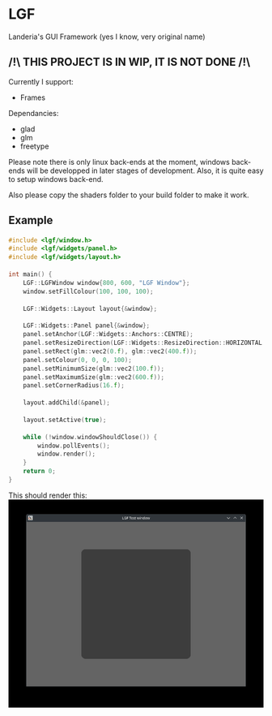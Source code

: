 # LGF
Landeria's GUI Framework (yes I know, very original name)

## /!\ THIS PROJECT IS IN WIP, IT IS NOT DONE /!\

Currently I support:
- Frames

Dependancies:
- glad
- glm
- freetype

Please note there is only linux back-ends at the moment, windows back-ends will be developped in later stages of development. Also, it is quite easy to setup windows back-end.

Also please copy the shaders folder to your build folder to make it work.

## Example
```C++
#include <lgf/window.h>
#include <lgf/widgets/panel.h>
#include <lgf/widgets/layout.h>

int main() {
    LGF::LGFWindow window{800, 600, "LGF Window"};
    window.setFillColour(100, 100, 100);

    LGF::Widgets::Layout layout{&window};

    LGF::Widgets::Panel panel{&window};
    panel.setAnchor(LGF::Widgets::Anchors::CENTRE);
    panel.setResizeDirection(LGF::Widgets::ResizeDirection::HORIZONTAL | LGF::Widgets::ResizeDirection::VERTICAL);
    panel.setRect(glm::vec2(0.f), glm::vec2(400.f));
    panel.setColour(0, 0, 0, 100);
    panel.setMinimumSize(glm::vec2(100.f));
    panel.setMaximumSize(glm::vec2(600.f));
    panel.setCornerRadius(16.f);

    layout.addChild(&panel);

    layout.setActive(true);

    while (!window.windowShouldClose()) {
        window.pollEvents();
        window.render();
    }
    return 0;
}
```

This should render this:
![Window output](https://github.com/suky637/lgf/blob/main/screenshots/2025-06-11.png)